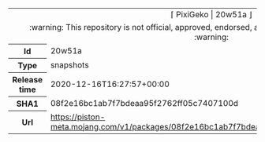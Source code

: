 <html><table>
<tr><td colspan="2" align="center"><img width="0" height="0"><br/>⌈ PixiGeko | 20w51a ⌋<br/><img width="0" height="0"></td></tr>
<tr><td colspan="2" align="center"><img width="0" height="0"><br/>
:warning: This repository is not official, approved, endorsed, associated or connected with Mojang :warning:
<br/><img width="0" height="0"></td></tr>
<tr><th>Id</th><td>20w51a</td></tr>
<tr><th>Type</th><td>snapshots</td></tr>
<tr><th>Release time</th><td>2020-12-16T16:27:57+00:00</td></tr>
<tr><th>SHA1</th><td>08f2e16bc1ab7f7bdeaa95f2762ff05c7407100d</td></tr>
<tr><th>Url</th><td><a href="https://piston-meta.mojang.com/v1/packages/08f2e16bc1ab7f7bdeaa95f2762ff05c7407100d/20w51a.json">https://piston-meta.mojang.com/v1/packages/08f2e16bc1ab7f7bdeaa95f2762ff05c7407100d/20w51a.json</a></td></tr>
